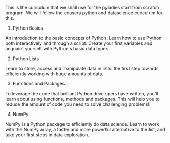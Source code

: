 This is the curiculum that we shall use for the pyladies start from scratch program. We will follow the cousera python and datascience curiculum for this.

1. Python Basics

An introduction to the basic concepts of Python. Learn how to use Python both interactively and through a script. Create your first variables and acquaint yourself with Python's basic data types.

   
2. Python Lists

Learn to store, access and manipulate data in lists: the first step towards efficiently working with huge amounts of data.

3. Functions and Packages

To leverage the code that brilliant Python developers have written, you'll learn about using functions, methods and packages. This will help you to reduce the amount of code you need to solve challenging problems! 

4. NumPy

NumPy is a Python package to efficiently do data science. Learn to work with the NumPy array, a faster and more powerful alternative to the list, and take your first steps in data exploration. 
